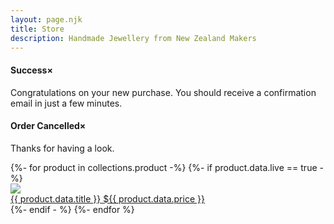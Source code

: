 ```yaml
---
layout: page.njk
title: Store
description: Handmade Jewellery from New Zealand Makers
---
```


<div id="success" class="success box">
  <h4>Success<span class="closebutton" onclick="closeWindow()">×</span></h4>
  
  <p>Congratulations on your new purchase. You should receive a confirmation email in just a few minutes.</p>
</div>

<div id="cancel" class="cancelled box">
  <h4>Order Cancelled<span class="closebutton">×</span></h4>
  
  <p> Thanks for having a look.</p>
</div>

<!--<p>If you don't find what you were looking for you can make a request <a href="request/">here</a>.</p>-->

<div class="column flex">
{%- for product in collections.product -%}
  {%- if product.data.live == true -%}
    <div class="product-container">
      <a class="product-link" href="{{product.url}}">
        <img class="product-image" src="/assets/images/{{ product.data.image }}"/>
        <div class="column-narrow">
          <span class="product-title">{{ product.data.title }}</span>
          <span class="product-price">${{ product.data.price }}</span>
        </div>
      </a>
    </div>
  {%- endif - %}
{%- endfor %}
</div>

<script>
  window.onload = function(){
    var query = window.location.search.substring(1);
    var qs = new URLSearchParams(query);
    if(qs.get('action') == 'success'){
      document.getElementById("success").style.display = 'block';
    } else if (qs.get('action') == 'cancel'){
      document.getElementById("cancel").style.display = 'block';
    }
  };
  
  var closeWindow = function(){
    window.history.replaceState({}, document.title, "/");
    document.getElementById("success").style.display = 'none';
    document.getElementById("cancel").style.display = 'none';
  };
</script>